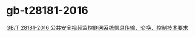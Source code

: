 # gb-t28181-2016

[GB/T 28181-2016 公共安全视频监控联网系统信息传输、交换、控制技术要求](http://openstd.samr.gov.cn/bzgk/gb/newGbInfo?hcno=469659DC56B9B8187671FF08748CEC89)
